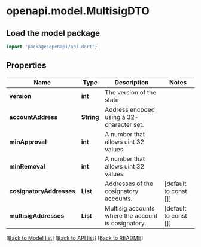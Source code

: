 # openapi.model.MultisigDTO

## Load the model package
```dart
import 'package:openapi/api.dart';
```

## Properties
Name | Type | Description | Notes
------------ | ------------- | ------------- | -------------
**version** | **int** | The version of the state | 
**accountAddress** | **String** | Address encoded using a 32-character set. | 
**minApproval** | **int** | A number that allows uint 32 values. | 
**minRemoval** | **int** | A number that allows uint 32 values. | 
**cosignatoryAddresses** | **List<String>** | Addresses of the cosignatory accounts. | [default to const []]
**multisigAddresses** | **List<String>** | Multisig accounts where the account is cosignatory. | [default to const []]

[[Back to Model list]](../README.md#documentation-for-models) [[Back to API list]](../README.md#documentation-for-api-endpoints) [[Back to README]](../README.md)


